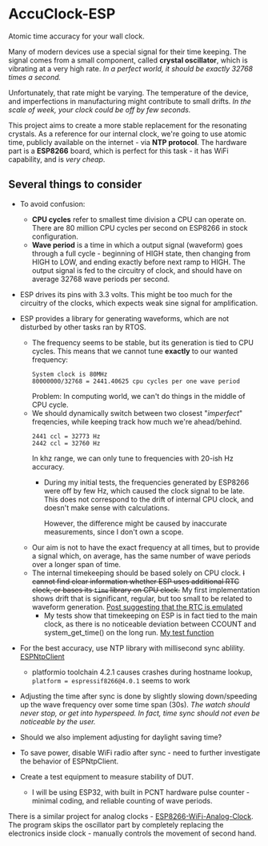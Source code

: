 # AccuClock-ESP

Atomic time accuracy for your wall clock.

Many of modern devices use a special signal for their time keeping. The signal comes from a small component, called **crystal oscillator**, which is vibrating at a very high rate. *In a perfect world, it should be exactly 32768 times a second.*

Unfortunately, that rate might be varying. The temperature of the device, and imperfections in manufacturing might contribute to small drifts. *In the scale of week, your clock could be off by few seconds.*

This project aims to create a more stable replacement for the resonating crystals. As a reference for our internal clock, we're going to use atomic time, publicly available on the internet - via **NTP protocol**. The hardware part is a **ESP8266** board, which is perfect for this task - it has WiFi capability, and is *very cheap*.

## Several things to consider

* To avoid confusion:
  * **CPU cycles** refer to smallest time division a CPU can operate on. There are 80 million CPU cycles per second on ESP8266 in stock configuration.
  * **Wave period** is a time in which a output signal (waveform) goes through a full cycle - beginning of HIGH state, then changing from HIGH to LOW, and ending exactly before next ramp to HIGH. The output signal is fed to the circuitry of clock, and should have on average 32768 wave periods per second.
* ESP drives its pins with 3.3 volts. This might be too much for the circuitry of the clocks, which expects weak sine signal for amplification.
* ESP provides a library for generating waveforms, which are not disturbed by other tasks ran by RTOS.
  * The frequency seems to be stable, but its generation is tied to CPU cycles. This means that we cannot tune **exactly** to our wanted frequency:
    ```
    System clock is 80MHz
    80000000/32768 = 2441.40625 cpu cycles per one wave period
    ```
    Problem: In computing world, we can't do things in the middle of CPU cycle.
  * We should dynamically switch between two closest "*imperfect*" freqencies, while keeping track how much we're ahead/behind.
    ```
    2441 ccl = 32773 Hz
    2442 ccl = 32760 Hz
    ```
    In khz range, we can only tune to frequencies with 20-ish Hz accuracy.
    * During my initial tests, the frequencies generated by ESP8266 were off by few Hz, which caused the clock signal to be late. This does not correspond to the drift of internal CPU clock, and doesn't make sense with calculations. 
    
      However, the difference might be caused by inaccurate measurements, since I don't own a scope.
  * Our aim is not to have the exact frequency at all times, but to provide a signal which, on average, has the same number of wave periods over a longer span of time.
  * The internal timekeeping should be based solely on CPU clock. ~~I cannot find clear information whether ESP uses additional RTC clock, or bases its `time` library on CPU clock.~~ My first implementation shows drift that is significant, regular, but too small to be related to waveform generation.
  [Post suggesting that the RTC is emulated](https://www.esp8266.com/viewtopic.php?p=10180)
    * My tests show that timekeeping on ESP is in fact tied to the main clock, as there is no noticeable deviation between CCOUNT and system_get_time() on the long run.
    [My test function](https://gist.github.com/naomai/c6b7b8c9e3b7b3faf1c17dee4658644f)
    
* For the best accuracy, use NTP library with millisecond sync ablility. [ESPNtpClient](https://github.com/gmag11/ESPNtpClient)
  * platformio toolchain 4.2.1 causes crashes during hostname lookup, `platform = espressif8266@4.0.1` seems to work
* Adjusting the time after sync is done by slightly slowing down/speeding up the wave frequency over some time span (30s). *The watch should never stop, or get into hyperspeed. In fact, time sync should not even be noticeable by the user.*
* Should we also implement adjusting for daylight saving time?
* To save power, disable WiFi radio after sync - need to further investigate the behavior of ESPNtpClient.
* Create a test equipment to measure stability of DUT.
  * I will be using ESP32, with built in PCNT hardware pulse counter - minimal coding, and reliable counting of wave periods.

There is a similar project for analog clocks - [ESP8266-WiFi-Analog-Clock](https://github.com/jim11662418/ESP8266-WiFi-Analog-Clock). The program skips the oscillator part by completely replacing the electronics inside clock - manually controls the movement of second hand.
  

